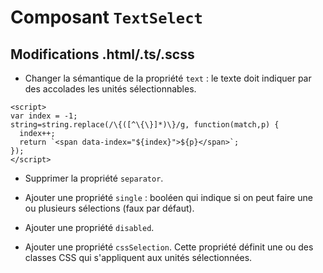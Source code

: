 # Composant `TextSelect`

## Modifications .html/.ts/.scss

- Changer la sémantique de la propriété `text` : le texte doit indiquer par des accolades les unités sélectionnables.

~~~
<script>
var index = -1;
string=string.replace(/\{([^\{\}]*)\}/g, function(match,p) {
  index++;
  return `<span data-index="${index}">${p}</span>`;
});
</script>
~~~

- Supprimer la propriété `separator`.

- Ajouter une propriété `single` : booléen qui indique si on peut faire une ou plusieurs sélections (faux par défaut).

- Ajouter une propriété `disabled`.

- Ajouter une propriété `cssSelection`. Cette propriété définit une ou des classes CSS qui s'appliquent aux unités sélectionnées.

